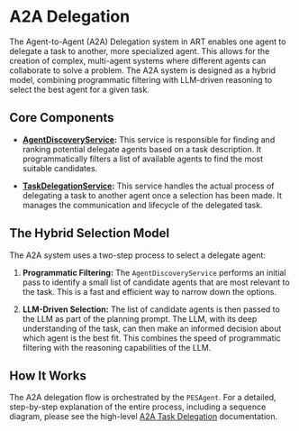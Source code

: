 # A2A Delegation

The Agent-to-Agent (A2A) Delegation system in ART enables one agent to delegate a task to another, more specialized agent. This allows for the creation of complex, multi-agent systems where different agents can collaborate to solve a problem. The A2A system is designed as a hybrid model, combining programmatic filtering with LLM-driven reasoning to select the best agent for a given task.

## Core Components

*   **[AgentDiscoveryService](./agent-discovery-service.md):** This service is responsible for finding and ranking potential delegate agents based on a task description. It programmatically filters a list of available agents to find the most suitable candidates.

*   **[TaskDelegationService](./task-delegation-service.md):** This service handles the actual process of delegating a task to another agent once a selection has been made. It manages the communication and lifecycle of the delegated task.

## The Hybrid Selection Model

The A2A system uses a two-step process to select a delegate agent:

1.  **Programmatic Filtering:** The `AgentDiscoveryService` performs an initial pass to identify a small list of candidate agents that are most relevant to the task. This is a fast and efficient way to narrow down the options.

2.  **LLM-Driven Selection:** The list of candidate agents is then passed to the LLM as part of the planning prompt. The LLM, with its deep understanding of the task, can then make an informed decision about which agent is the best fit. This combines the speed of programmatic filtering with the reasoning capabilities of the LLM.

## How It Works

The A2A delegation flow is orchestrated by the `PESAgent`. For a detailed, step-by-step explanation of the entire process, including a sequence diagram, please see the high-level [A2A Task Delegation](../../core-concepts/a2a-delegation.md) documentation.
